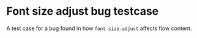 # Font size adjust bug testcase

A test case for a bug found in how `font-size-adjust` affects flow content.
